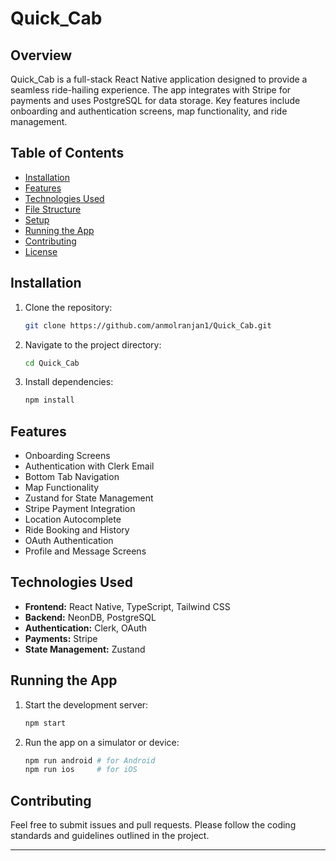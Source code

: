 # Quick_Cab

## Overview
Quick_Cab is a full-stack React Native application designed to provide a seamless ride-hailing experience. The app integrates with Stripe for payments and uses PostgreSQL for data storage. Key features include onboarding and authentication screens, map functionality, and ride management.

## Table of Contents
- [Installation](#installation)
- [Features](#features)
- [Technologies Used](#technologies-used)
- [File Structure](#file-structure)
- [Setup](#setup)
- [Running the App](#running-the-app)
- [Contributing](#contributing)
- [License](#license)

## Installation
1. Clone the repository:
    ```bash
    git clone https://github.com/anmolranjan1/Quick_Cab.git
    ```
2. Navigate to the project directory:
    ```bash
    cd Quick_Cab
    ```
3. Install dependencies:
    ```bash
    npm install
    ```

## Features
- Onboarding Screens
- Authentication with Clerk Email
- Bottom Tab Navigation
- Map Functionality
- Zustand for State Management
- Stripe Payment Integration
- Location Autocomplete
- Ride Booking and History
- OAuth Authentication
- Profile and Message Screens

## Technologies Used
- **Frontend:** React Native, TypeScript, Tailwind CSS
- **Backend:** NeonDB, PostgreSQL
- **Authentication:** Clerk, OAuth
- **Payments:** Stripe
- **State Management:** Zustand

## Running the App
1. Start the development server:
    ```bash
    npm start
    ```
2. Run the app on a simulator or device:
    ```bash
    npm run android # for Android
    npm run ios     # for iOS
    ```

## Contributing
Feel free to submit issues and pull requests. Please follow the coding standards and guidelines outlined in the project.

---
